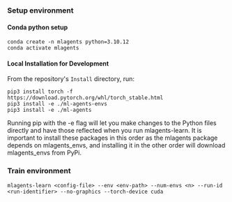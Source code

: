 ### Setup environment
#### Conda python setup

```shell
conda create -n mlagents python=3.10.12
conda activate mlagents
```

#### Local Installation for Development
From the repository's `Install` directory, run:
```shell
pip3 install torch -f https://download.pytorch.org/whl/torch_stable.html
pip3 install -e ./ml-agents-envs
pip3 install -e ./ml-agents
```
Running pip with the -e flag will let you make changes to the Python files directly and have those reflected when you run mlagents-learn. It is important to install these packages in this order as the mlagents package depends on mlagents_envs, and installing it in the other order will download mlagents_envs from PyPi.

### Train environment

```shell
mlagents-learn <config-file> --env <env-path> --num-envs <n> --run-id <run-identifier> --no-graphics --torch-device cuda
```